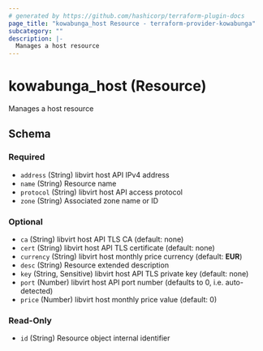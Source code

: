 ```yaml
---
# generated by https://github.com/hashicorp/terraform-plugin-docs
page_title: "kowabunga_host Resource - terraform-provider-kowabunga"
subcategory: ""
description: |-
  Manages a host resource
---
```


# kowabunga_host (Resource)

Manages a host resource



<!-- schema generated by tfplugindocs -->
## Schema

### Required

- `address` (String) libvirt host API IPv4 address
- `name` (String) Resource name
- `protocol` (String) libvirt host API access protocol
- `zone` (String) Associated zone name or ID

### Optional

- `ca` (String) libvirt host API TLS CA (default: none)
- `cert` (String) libvirt host API TLS certificate (default: none)
- `currency` (String) libvirt host monthly price currency (default: **EUR**)
- `desc` (String) Resource extended description
- `key` (String, Sensitive) libvirt host API TLS private key (default: none)
- `port` (Number) libvirt host API port number (defaults to 0, i.e. auto-detected)
- `price` (Number) libvirt host monthly price value (default: 0)

### Read-Only

- `id` (String) Resource object internal identifier
